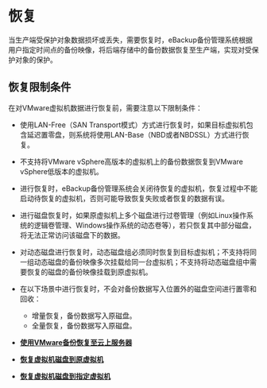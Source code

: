 # 恢复<a name="cbr_03_0077"></a>

当生产端受保护对象数据损坏或丢失，需要恢复时，eBackup备份管理系统根据用户指定时间点的备份映像，将后端存储中的备份数据恢复至生产端，实现对受保护对象的保护。

## 恢复限制条件<a name="zh-cn_topic_0174656206_section14841175814349"></a>

在对VMware虚拟机数据进行恢复前，需要注意以下限制条件：

-   使用LAN-Free（SAN Transport模式）方式进行恢复时，如果目标虚拟机包含延迟置零盘，则系统将使用LAN-Base（NBD或者NBDSSL）方式进行恢复。
-   不支持将VMware vSphere高版本的虚拟机上的备份数据恢复到VMware vSphere低版本的虚拟机。
-   进行恢复时，eBackup备份管理系统会关闭待恢复的虚拟机，恢复过程中不能启动待恢复的虚拟机，否则可能导致恢复失败或者恢复的数据有误。
-   进行磁盘恢复时，如果原虚拟机上多个磁盘进行过卷管理（例如Linux操作系统的逻辑卷管理、Windows操作系统的动态卷等），若只恢复其中部分磁盘，将无法正常访问该磁盘下的数据。
-   对动态磁盘进行恢复时，动态磁盘组必须同时恢复到目标虚拟机；不支持将同一组动态磁盘的备份映像多次挂载给同一台虚拟机；不支持将动态磁盘组中需要恢复的磁盘的备份映像挂载到原虚拟机。
-   在以下场景中进行恢复时，不会对备份数据写入位置外的磁盘空间进行置零和回收：
    -   增量恢复，备份数据写入原磁盘。
    -   全量恢复，备份数据写入原磁盘。


-   **[使用VMware备份恢复至云上服务器](使用VMware备份恢复至云上服务器.md)**  

-   **[恢复虚拟机磁盘到原虚拟机](恢复虚拟机磁盘到原虚拟机.md)**  

-   **[恢复虚拟机磁盘到指定虚拟机](恢复虚拟机磁盘到指定虚拟机.md)**  



